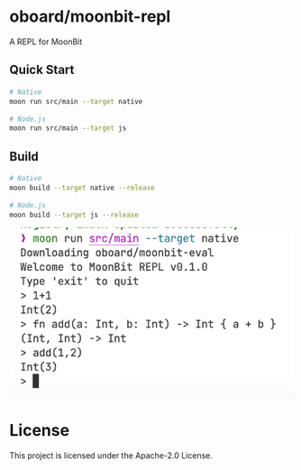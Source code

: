 # oboard/moonbit-repl

A REPL for MoonBit

## Quick Start

```bash
# Native
moon run src/main --target native
```

```bash
# Node.js
moon run src/main --target js
```

## Build

```bash
# Native
moon build --target native --release
```

```bash
# Node.js
moon build --target js --release
```

!["screenshot"](screenshot.png)

# License

This project is licensed under the Apache-2.0 License.
